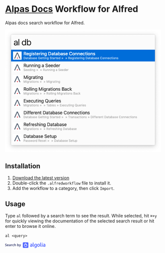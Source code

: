 # [Alpas Docs](https://alpas.dev/docs) Workflow for Alfred

Alpas docs search workflow for Alfred.

![Screenshot](screenshot.png)

## Installation

1. [Download the latest version](https://github.com/alpas/docs-alfred-workflow/releases/download/v1.0.0/AlpasDocs.alfredworkflow)
2. Double-click the `.alfredworkflow` file to install it.
3. Add the workflow to a category, then click `Import`.

## Usage

Type `al` followed by a search term to see the result. While selected, hit `⌘+y` for quickly viewing the documentation of the selected search result or hit enter to browse it online.

```
al <query>
```

![Search by Algolia](algolia.png)
